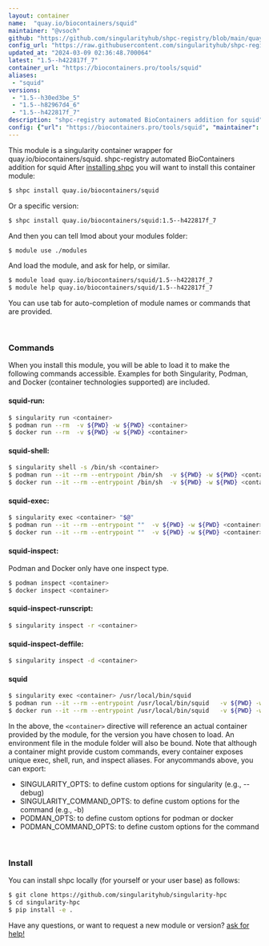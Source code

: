 ```yaml
---
layout: container
name:  "quay.io/biocontainers/squid"
maintainer: "@vsoch"
github: "https://github.com/singularityhub/shpc-registry/blob/main/quay.io/biocontainers/squid/container.yaml"
config_url: "https://raw.githubusercontent.com/singularityhub/shpc-registry/main/quay.io/biocontainers/squid/container.yaml"
updated_at: "2024-03-09 02:36:48.700064"
latest: "1.5--h422817f_7"
container_url: "https://biocontainers.pro/tools/squid"
aliases:
 - "squid"
versions:
 - "1.5--h30ed3be_5"
 - "1.5--h82967d4_6"
 - "1.5--h422817f_7"
description: "shpc-registry automated BioContainers addition for squid"
config: {"url": "https://biocontainers.pro/tools/squid", "maintainer": "@vsoch", "description": "shpc-registry automated BioContainers addition for squid", "latest": {"1.5--h422817f_7": "sha256:69c44ab400e1053b3e2b43de2b3454cb77a10e87abf993853842e62e60b55271"}, "tags": {"1.5--h30ed3be_5": "sha256:1e7d7a7b2424c5b912514471646aca6146f02b113645f78b97ee2a91d2bfae25", "1.5--h82967d4_6": "sha256:5d0823e0720cdc9b515516d8330a4612b9823901c3a35fc4371d65e0bb661cc4", "1.5--h422817f_7": "sha256:69c44ab400e1053b3e2b43de2b3454cb77a10e87abf993853842e62e60b55271"}, "docker": "quay.io/biocontainers/squid", "aliases": {"squid": "/usr/local/bin/squid"}}
---
```


This module is a singularity container wrapper for quay.io/biocontainers/squid.
shpc-registry automated BioContainers addition for squid
After [installing shpc](#install) you will want to install this container module:


```bash
$ shpc install quay.io/biocontainers/squid
```

Or a specific version:

```bash
$ shpc install quay.io/biocontainers/squid:1.5--h422817f_7
```

And then you can tell lmod about your modules folder:

```bash
$ module use ./modules
```

And load the module, and ask for help, or similar.

```bash
$ module load quay.io/biocontainers/squid/1.5--h422817f_7
$ module help quay.io/biocontainers/squid/1.5--h422817f_7
```

You can use tab for auto-completion of module names or commands that are provided.

<br>

### Commands

When you install this module, you will be able to load it to make the following commands accessible.
Examples for both Singularity, Podman, and Docker (container technologies supported) are included.

#### squid-run:

```bash
$ singularity run <container>
$ podman run --rm  -v ${PWD} -w ${PWD} <container>
$ docker run --rm  -v ${PWD} -w ${PWD} <container>
```

#### squid-shell:

```bash
$ singularity shell -s /bin/sh <container>
$ podman run --it --rm --entrypoint /bin/sh  -v ${PWD} -w ${PWD} <container>
$ docker run --it --rm --entrypoint /bin/sh  -v ${PWD} -w ${PWD} <container>
```

#### squid-exec:

```bash
$ singularity exec <container> "$@"
$ podman run --it --rm --entrypoint ""  -v ${PWD} -w ${PWD} <container> "$@"
$ docker run --it --rm --entrypoint ""  -v ${PWD} -w ${PWD} <container> "$@"
```

#### squid-inspect:

Podman and Docker only have one inspect type.

```bash
$ podman inspect <container>
$ docker inspect <container>
```

#### squid-inspect-runscript:

```bash
$ singularity inspect -r <container>
```

#### squid-inspect-deffile:

```bash
$ singularity inspect -d <container>
```


#### squid

```bash
$ singularity exec <container> /usr/local/bin/squid
$ podman run --it --rm --entrypoint /usr/local/bin/squid   -v ${PWD} -w ${PWD} <container> -c " $@"
$ docker run --it --rm --entrypoint /usr/local/bin/squid   -v ${PWD} -w ${PWD} <container> -c " $@"
```



In the above, the `<container>` directive will reference an actual container provided
by the module, for the version you have chosen to load. An environment file in the
module folder will also be bound. Note that although a container
might provide custom commands, every container exposes unique exec, shell, run, and
inspect aliases. For anycommands above, you can export:

 - SINGULARITY_OPTS: to define custom options for singularity (e.g., --debug)
 - SINGULARITY_COMMAND_OPTS: to define custom options for the command (e.g., -b)
 - PODMAN_OPTS: to define custom options for podman or docker
 - PODMAN_COMMAND_OPTS: to define custom options for the command

<br>

### Install

You can install shpc locally (for yourself or your user base) as follows:

```bash
$ git clone https://github.com/singularityhub/singularity-hpc
$ cd singularity-hpc
$ pip install -e .
```

Have any questions, or want to request a new module or version? [ask for help!](https://github.com/singularityhub/singularity-hpc/issues)